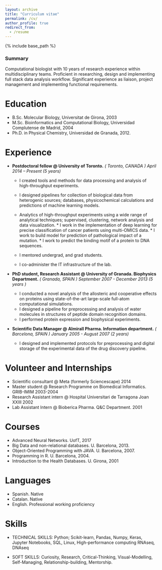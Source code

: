 ```yaml
---
layout: archive
title: "Curriculum vitae"
permalink: /cv/
author_profile: true
redirect_from:
  - /resume
---
```


{% include base_path %}

### Summary 

Computational biologist with 10 years of research experience within multidisciplinary teams. Proficient in researching, design and implementing full stack data analysis workflow. Significant experience as liaison, project management and implementing functional requirements.


Education
======
* B.Sc. Molecular Biology, Universitat de Girona, 2003
* M.Sc. Bioinformatics and Computational Biology, Universidad Complutense de Madrid, 2004
* Ph.D. in Physical Chemistry, Universidad de Granada, 2012.

Experience
======


* **Postdoctoral fellow @ University of Toronto.**
  *( Toronto, CANADA ) April 2014 – Present (5 years)*
  
    *	I created tools and methods for data processing and analysis of high-throughput experiments.
    *	I designed pipelines for collection of biological data from heterogenic sources; databases, physicochemical calculations and    predictions of machine learning models.    
    *	Analytics of high-throughput experiments using a wide range of analytical techniques; supervised, clustering, network analysis and data visualization.
      *	I work in the implementation of deep learning for precise classification of cancer patients using multi-OMICS data. 
      *	I work to build model for prediction of pathological impact of a mutation.
      *	I work to predict the binding motif of a protein to DNA sequences.   
      
    *	I mentored undergrad, and grad students.    
    *	I co-administer the IT infrastructure of the lab. 


* **PhD student, Research Assistant @ University of Granada. Biophysics Department.**
  *( Granada, SPAIN ) September 2007 - December 2013 (5 years )*
  
    *	I conducted a novel analysis of the allosteric and cooperative effects on proteins using state-of-the-art large-scale full-atom computational simulations.
    *	I designed a pipeline for preprocessing and analysis of water molecules in structures of peptide domain recognition domains. 
    *	I performed protein expression and biophysical experiments. 


*	**Scientific Data Manager @ Almirall Pharma. Information department.**
  *( Barcelona, SPAIN ) January 2005 - August 2007 (2 years)*
  
    *	I designed and implemented protocols for preprocessing and digital storage of the experimental data of the drug discovery pipeline. 



Volunteer and Internships
======
  *	Scientific consultant @ Meta (formerly Sciencescape) 2014
  * Master student @ Research Programme on Biomedical Informatics. GRIB-IMIM 2003-2004
  *	Research Assistant intern @ Hospital Universitari de Tarragona Joan XXIII 2002
  *	Lab Assistant Intern @ Bioberica Pharma. Q&C Department. 2001


Courses
====

  *	Advanced Neural Networks. UofT, 2017
  *	Big Data and non-relational databases. U. Barcelona, 2013.
  * Object-Oriented Programming with JAVA. U. Barcelona, 2007.
  * Programming in R. U. Barcelona, 2004.
  * Introduction to the Health Databases. U. Girona, 2001



Languages
=========

* Spanish. Native
* Catalan. Native
* English. Professional working proficiency


  
Skills
======

* TECHNICAL SKILLS: 
    Python; Scikit-learn, Pandas, Numpy, Keras, Jupyter Notebooks, SQL, Linux, High-performance computing
    RNAseq, DNAseq

* SOFT SKILLS: 
    Curiosity, Research, Critical-Thinking, Visual-Modelling, Self-Managing, Relationship-building, Mentorship.

